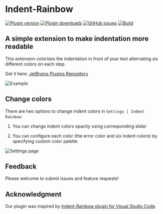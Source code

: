 # Indent-Rainbow

[![Plugin version](https://img.shields.io/jetbrains/plugin/v/13308-indent-rainbow.svg)](https://plugins.jetbrains.com/plugin/13308-indent-rainbow)
[![Plugin downloads](https://img.shields.io/jetbrains/plugin/d/13308-indent-rainbow.svg)](https://plugins.jetbrains.com/plugin/13308-indent-rainbow)
[![GitHub issues](https://img.shields.io/github/issues/dima74/intellij-indent-rainbow)](https://github.com/dima74/intellij-indent-rainbow/issues)
[![Build](https://github.com/dima74/intellij-indent-rainbow/actions/workflows/build.yml/badge.svg)](https://github.com/dima74/intellij-indent-rainbow/actions/workflows/build.yml)

## A simple extension to make indentation more readable

This extension colorizes the indentation in front of your text alternating six different colors on each step.

Get it here: [JetBrains Plugins Repository](https://plugins.jetbrains.com/plugin/13308-indent-rainbow)

![Example](https://raw.githubusercontent.com/dima74/intellij-indent-rainbow/master/assets/example_16_10.png)

## Change colors
There are two options to change indent colors in `Settings | Indent Rainbow`:

1. You can change indent colors opacity using corresponding slider

2. You can configure each color (the error color and six indent colors) by specifying custom color palette

![Settings page](https://raw.githubusercontent.com/dima74/intellij-indent-rainbow/master/assets/settings.png)

## Feedback
Please welcome to submit issues and feature requests!

## Acknowledgment
Our plugin was inspired by [Indent-Rainbow plugin for Visual Studio Code](https://github.com/oderwat/vscode-indent-rainbow).
